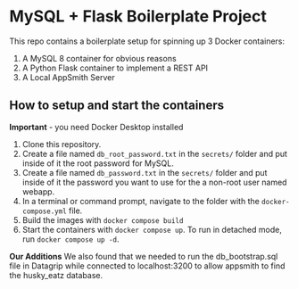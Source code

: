 # MySQL + Flask Boilerplate Project

This repo contains a boilerplate setup for spinning up 3 Docker containers: 
1. A MySQL 8 container for obvious reasons
1. A Python Flask container to implement a REST API
1. A Local AppSmith Server

## How to setup and start the containers
**Important** - you need Docker Desktop installed

1. Clone this repository.  
1. Create a file named `db_root_password.txt` in the `secrets/` folder and put inside of it the root password for MySQL. 
1. Create a file named `db_password.txt` in the `secrets/` folder and put inside of it the password you want to use for the a non-root user named webapp. 
1. In a terminal or command prompt, navigate to the folder with the `docker-compose.yml` file.  
1. Build the images with `docker compose build`
1. Start the containers with `docker compose up`.  To run in detached mode, run `docker compose up -d`. 

**Our Additions** We also found that we needed to run the db_bootstrap.sql file in Datagrip while connected to localhost:3200 to allow appsmith to find the husky_eatz database.


